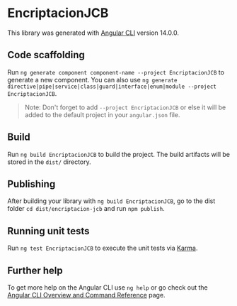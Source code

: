 # EncriptacionJCB

This library was generated with [Angular CLI](https://github.com/angular/angular-cli) version 14.0.0.

## Code scaffolding

Run `ng generate component component-name --project EncriptacionJCB` to generate a new component. You can also use `ng generate directive|pipe|service|class|guard|interface|enum|module --project EncriptacionJCB`.
> Note: Don't forget to add `--project EncriptacionJCB` or else it will be added to the default project in your `angular.json` file. 

## Build

Run `ng build EncriptacionJCB` to build the project. The build artifacts will be stored in the `dist/` directory.

## Publishing

After building your library with `ng build EncriptacionJCB`, go to the dist folder `cd dist/encriptacion-jcb` and run `npm publish`.

## Running unit tests

Run `ng test EncriptacionJCB` to execute the unit tests via [Karma](https://karma-runner.github.io).

## Further help

To get more help on the Angular CLI use `ng help` or go check out the [Angular CLI Overview and Command Reference](https://angular.io/cli) page.
